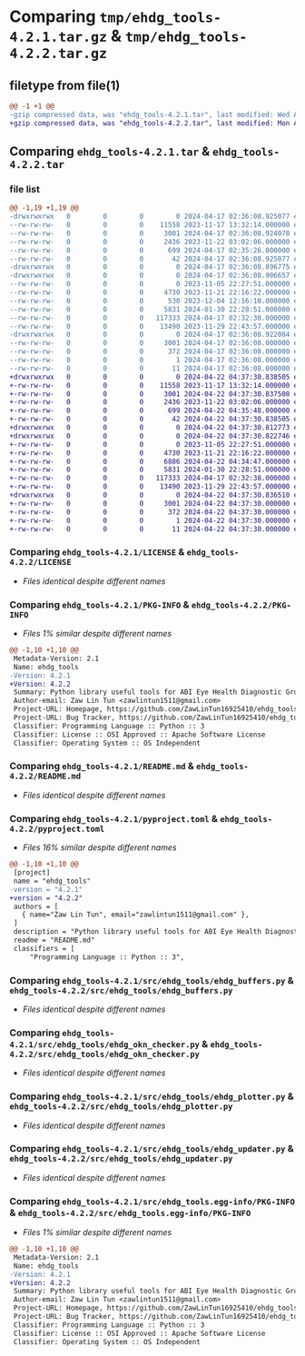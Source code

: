 # Comparing `tmp/ehdg_tools-4.2.1.tar.gz` & `tmp/ehdg_tools-4.2.2.tar.gz`

## filetype from file(1)

```diff
@@ -1 +1 @@
-gzip compressed data, was "ehdg_tools-4.2.1.tar", last modified: Wed Apr 17 02:36:08 2024, max compression
+gzip compressed data, was "ehdg_tools-4.2.2.tar", last modified: Mon Apr 22 04:37:30 2024, max compression
```

## Comparing `ehdg_tools-4.2.1.tar` & `ehdg_tools-4.2.2.tar`

### file list

```diff
@@ -1,19 +1,19 @@
-drwxrwxrwx   0        0        0        0 2024-04-17 02:36:08.925077 ehdg_tools-4.2.1/
--rw-rw-rw-   0        0        0    11558 2023-11-17 13:32:14.000000 ehdg_tools-4.2.1/LICENSE
--rw-rw-rw-   0        0        0     3001 2024-04-17 02:36:08.924078 ehdg_tools-4.2.1/PKG-INFO
--rw-rw-rw-   0        0        0     2436 2023-11-22 03:02:06.000000 ehdg_tools-4.2.1/README.md
--rw-rw-rw-   0        0        0      699 2024-04-17 02:35:26.000000 ehdg_tools-4.2.1/pyproject.toml
--rw-rw-rw-   0        0        0       42 2024-04-17 02:36:08.925077 ehdg_tools-4.2.1/setup.cfg
-drwxrwxrwx   0        0        0        0 2024-04-17 02:36:08.896775 ehdg_tools-4.2.1/src/
-drwxrwxrwx   0        0        0        0 2024-04-17 02:36:08.906657 ehdg_tools-4.2.1/src/ehdg_tools/
--rw-rw-rw-   0        0        0        0 2023-11-05 22:27:51.000000 ehdg_tools-4.2.1/src/ehdg_tools/__init__.py
--rw-rw-rw-   0        0        0     4730 2023-11-21 22:16:22.000000 ehdg_tools-4.2.1/src/ehdg_tools/ehdg_buffers.py
--rw-rw-rw-   0        0        0      530 2023-12-04 12:16:10.000000 ehdg_tools-4.2.1/src/ehdg_tools/ehdg_functions.py
--rw-rw-rw-   0        0        0     5831 2024-01-30 22:28:51.000000 ehdg_tools-4.2.1/src/ehdg_tools/ehdg_okn_checker.py
--rw-rw-rw-   0        0        0   117333 2024-04-17 02:32:38.000000 ehdg_tools-4.2.1/src/ehdg_tools/ehdg_plotter.py
--rw-rw-rw-   0        0        0    13490 2023-11-29 22:43:57.000000 ehdg_tools-4.2.1/src/ehdg_tools/ehdg_updater.py
-drwxrwxrwx   0        0        0        0 2024-04-17 02:36:08.922084 ehdg_tools-4.2.1/src/ehdg_tools.egg-info/
--rw-rw-rw-   0        0        0     3001 2024-04-17 02:36:08.000000 ehdg_tools-4.2.1/src/ehdg_tools.egg-info/PKG-INFO
--rw-rw-rw-   0        0        0      372 2024-04-17 02:36:08.000000 ehdg_tools-4.2.1/src/ehdg_tools.egg-info/SOURCES.txt
--rw-rw-rw-   0        0        0        1 2024-04-17 02:36:08.000000 ehdg_tools-4.2.1/src/ehdg_tools.egg-info/dependency_links.txt
--rw-rw-rw-   0        0        0       11 2024-04-17 02:36:08.000000 ehdg_tools-4.2.1/src/ehdg_tools.egg-info/top_level.txt
+drwxrwxrwx   0        0        0        0 2024-04-22 04:37:30.838505 ehdg_tools-4.2.2/
+-rw-rw-rw-   0        0        0    11558 2023-11-17 13:32:14.000000 ehdg_tools-4.2.2/LICENSE
+-rw-rw-rw-   0        0        0     3001 2024-04-22 04:37:30.837508 ehdg_tools-4.2.2/PKG-INFO
+-rw-rw-rw-   0        0        0     2436 2023-11-22 03:02:06.000000 ehdg_tools-4.2.2/README.md
+-rw-rw-rw-   0        0        0      699 2024-04-22 04:35:48.000000 ehdg_tools-4.2.2/pyproject.toml
+-rw-rw-rw-   0        0        0       42 2024-04-22 04:37:30.838505 ehdg_tools-4.2.2/setup.cfg
+drwxrwxrwx   0        0        0        0 2024-04-22 04:37:30.812773 ehdg_tools-4.2.2/src/
+drwxrwxrwx   0        0        0        0 2024-04-22 04:37:30.822746 ehdg_tools-4.2.2/src/ehdg_tools/
+-rw-rw-rw-   0        0        0        0 2023-11-05 22:27:51.000000 ehdg_tools-4.2.2/src/ehdg_tools/__init__.py
+-rw-rw-rw-   0        0        0     4730 2023-11-21 22:16:22.000000 ehdg_tools-4.2.2/src/ehdg_tools/ehdg_buffers.py
+-rw-rw-rw-   0        0        0     6886 2024-04-22 04:34:47.000000 ehdg_tools-4.2.2/src/ehdg_tools/ehdg_functions.py
+-rw-rw-rw-   0        0        0     5831 2024-01-30 22:28:51.000000 ehdg_tools-4.2.2/src/ehdg_tools/ehdg_okn_checker.py
+-rw-rw-rw-   0        0        0   117333 2024-04-17 02:32:38.000000 ehdg_tools-4.2.2/src/ehdg_tools/ehdg_plotter.py
+-rw-rw-rw-   0        0        0    13490 2023-11-29 22:43:57.000000 ehdg_tools-4.2.2/src/ehdg_tools/ehdg_updater.py
+drwxrwxrwx   0        0        0        0 2024-04-22 04:37:30.836510 ehdg_tools-4.2.2/src/ehdg_tools.egg-info/
+-rw-rw-rw-   0        0        0     3001 2024-04-22 04:37:30.000000 ehdg_tools-4.2.2/src/ehdg_tools.egg-info/PKG-INFO
+-rw-rw-rw-   0        0        0      372 2024-04-22 04:37:30.000000 ehdg_tools-4.2.2/src/ehdg_tools.egg-info/SOURCES.txt
+-rw-rw-rw-   0        0        0        1 2024-04-22 04:37:30.000000 ehdg_tools-4.2.2/src/ehdg_tools.egg-info/dependency_links.txt
+-rw-rw-rw-   0        0        0       11 2024-04-22 04:37:30.000000 ehdg_tools-4.2.2/src/ehdg_tools.egg-info/top_level.txt
```

### Comparing `ehdg_tools-4.2.1/LICENSE` & `ehdg_tools-4.2.2/LICENSE`

 * *Files identical despite different names*

### Comparing `ehdg_tools-4.2.1/PKG-INFO` & `ehdg_tools-4.2.2/PKG-INFO`

 * *Files 1% similar despite different names*

```diff
@@ -1,10 +1,10 @@
 Metadata-Version: 2.1
 Name: ehdg_tools
-Version: 4.2.1
+Version: 4.2.2
 Summary: Python library useful tools for ABI Eye Health Diagnostic Group
 Author-email: Zaw Lin Tun <zawlintun1511@gmail.com>
 Project-URL: Homepage, https://github.com/ZawLinTun16925410/ehdg_tools
 Project-URL: Bug Tracker, https://github.com/ZawLinTun16925410/ehdg_tools/issues
 Classifier: Programming Language :: Python :: 3
 Classifier: License :: OSI Approved :: Apache Software License
 Classifier: Operating System :: OS Independent
```

### Comparing `ehdg_tools-4.2.1/README.md` & `ehdg_tools-4.2.2/README.md`

 * *Files identical despite different names*

### Comparing `ehdg_tools-4.2.1/pyproject.toml` & `ehdg_tools-4.2.2/pyproject.toml`

 * *Files 16% similar despite different names*

```diff
@@ -1,10 +1,10 @@
 [project]
 name = "ehdg_tools"
-version = "4.2.1"
+version = "4.2.2"
 authors = [
   { name="Zaw Lin Tun", email="zawlintun1511@gmail.com" },
 ]
 description = "Python library useful tools for ABI Eye Health Diagnostic Group"
 readme = "README.md"
 classifiers = [
     "Programming Language :: Python :: 3",
```

### Comparing `ehdg_tools-4.2.1/src/ehdg_tools/ehdg_buffers.py` & `ehdg_tools-4.2.2/src/ehdg_tools/ehdg_buffers.py`

 * *Files identical despite different names*

### Comparing `ehdg_tools-4.2.1/src/ehdg_tools/ehdg_okn_checker.py` & `ehdg_tools-4.2.2/src/ehdg_tools/ehdg_okn_checker.py`

 * *Files identical despite different names*

### Comparing `ehdg_tools-4.2.1/src/ehdg_tools/ehdg_plotter.py` & `ehdg_tools-4.2.2/src/ehdg_tools/ehdg_plotter.py`

 * *Files identical despite different names*

### Comparing `ehdg_tools-4.2.1/src/ehdg_tools/ehdg_updater.py` & `ehdg_tools-4.2.2/src/ehdg_tools/ehdg_updater.py`

 * *Files identical despite different names*

### Comparing `ehdg_tools-4.2.1/src/ehdg_tools.egg-info/PKG-INFO` & `ehdg_tools-4.2.2/src/ehdg_tools.egg-info/PKG-INFO`

 * *Files 1% similar despite different names*

```diff
@@ -1,10 +1,10 @@
 Metadata-Version: 2.1
 Name: ehdg_tools
-Version: 4.2.1
+Version: 4.2.2
 Summary: Python library useful tools for ABI Eye Health Diagnostic Group
 Author-email: Zaw Lin Tun <zawlintun1511@gmail.com>
 Project-URL: Homepage, https://github.com/ZawLinTun16925410/ehdg_tools
 Project-URL: Bug Tracker, https://github.com/ZawLinTun16925410/ehdg_tools/issues
 Classifier: Programming Language :: Python :: 3
 Classifier: License :: OSI Approved :: Apache Software License
 Classifier: Operating System :: OS Independent
```

